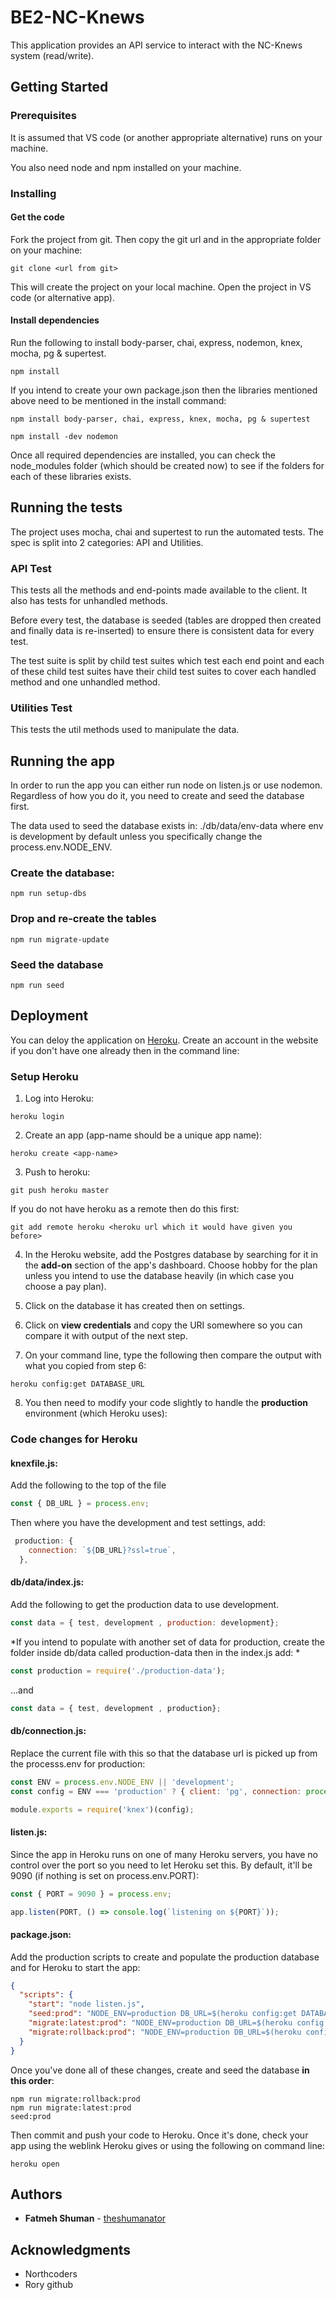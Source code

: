 # BE2-NC-Knews

This application provides an API service to interact with the NC-Knews system (read/write). 

## Getting Started

### Prerequisites

It is assumed that VS code (or another appropriate alternative) runs on your machine. 

You also need node and npm installed on your machine.

### Installing

#### Get the code

Fork the project from git. Then copy the git url and in the appropriate folder on your machine:

```
git clone <url from git>
```
This will create the project on your local machine. Open the project in VS code (or alternative app).

#### Install dependencies

Run the following to install body-parser, chai, express, nodemon, knex, mocha, pg & supertest. 

```
npm install 
```

If you intend to create your own package.json then the libraries mentioned above need to be mentioned in the install command:

```
npm install body-parser, chai, express, knex, mocha, pg & supertest

npm install -dev nodemon
```
Once all required dependencies are installed, you can check the node_modules folder (which should be created now) to see if the folders for each of these libraries exists.

## Running the tests

The project uses mocha, chai and supertest to run the automated tests. The spec is split into 2 categories: API and Utilities.

### API Test

This tests all the methods and end-points made available to the client. It also has tests for unhandled methods. 

Before every test, the database is seeded (tables are dropped then created and finally data is re-inserted) to ensure there is consistent data for every test.

The test suite is split by child test suites which test each end point and each of these child test suites have their child test suites to cover each handled method and one unhandled method. 

### Utilities Test

This tests the util methods used to manipulate the data.

## Running the app

In order to run the app you can either run node on listen.js or use nodemon. Regardless of how you do it, you need to create and seed the database first. 

The data used to seed the database exists in: ./db/data/env-data where env is development by default unless you specifically change the process.env.NODE_ENV.

### Create the database:

```
npm run setup-dbs
```
### Drop and re-create the tables

```
npm run migrate-update
```
### Seed the database

```
npm run seed
```

## Deployment

You can deloy the application on [Heroku](http://heroku.com). Create an account in the website if you don't have one already then in the command line:

### Setup Heroku

1. Log into Heroku:
```
heroku login
```

2. Create an app (app-name should be a unique app name):
```
heroku create <app-name>
```

3. Push to heroku:
```
git push heroku master
```
If you do not have heroku as a remote then do this first:
```
git add remote heroku <heroku url which it would have given you before>
```

4. In the Heroku website, add the Postgres database by searching for it in the **add-on** section of the app's dashboard. Choose hobby for the plan unless you intend to use the database heavily (in which case you choose a pay plan).

5. Click on the database it has created then on settings.

6. Click on **view credentials** and copy the URI somewhere so you can compare it with output of the next step.

7. On your command line, type the following then compare the output with what you copied from step 6:
```
heroku config:get DATABASE_URL
```

8. You then need to modify your code slightly to handle the **production** environment (which Heroku uses):

### Code changes for Heroku

#### knexfile.js:

Add the following to the top of the file

```js
const { DB_URL } = process.env;
````

Then where you have the development and test settings, add:

```js
 production: {
    connection: `${DB_URL}?ssl=true`,
  },
```

#### db/data/index.js:

Add the following to get the production data to use development. 

```js
const data = { test, development , production: development};
```
*If you intend to populate with another set of data for production, create the folder inside db/data called production-data then in the index.js add: *
```js
const production = require('./production-data');
```
...and
```js
const data = { test, development , production};
```


#### db/connection.js:

Replace the current file with this so that the database url is picked up from the processs.env for production:

```js
const ENV = process.env.NODE_ENV || 'development';
const config = ENV === 'production' ? { client: 'pg', connection: process.env.DATABASE_URL } : require('../knexfile');

module.exports = require('knex')(config);

```

#### listen.js:
Since the app in Heroku runs on one of many Heroku servers, you have no control over the port so you need to let Heroku set this. By default, it'll be 9090 (if nothing is set on process.env.PORT):

```js
const { PORT = 9090 } = process.env;

app.listen(PORT, () => console.log(`listening on ${PORT}`));

```

#### package.json:
Add the production scripts to create and populate the production database and for Heroku to start the app:

```json
{
  "scripts": {
    "start": "node listen.js",
    "seed:prod": "NODE_ENV=production DB_URL=$(heroku config:get DATABASE_URL) knex seed:run",
    "migrate:latest:prod": "NODE_ENV=production DB_URL=$(heroku config:get DATABASE_URL) knex migrate:latest",
    "migrate:rollback:prod": "NODE_ENV=production DB_URL=$(heroku config:get DATABASE_URL) knex migrate:rollback",
  }
}
```

Once you've done all of these changes, create and seed the database **in this order**:

```
npm run migrate:rollback:prod
npm run migrate:latest:prod
seed:prod
```

Then commit and push your code to Heroku. Once it's done, check your app using the weblink Heroku gives or using the following on command line:

```
heroku open
```

## Authors

* **Fatmeh Shuman** - [theshumanator](https://github.com/theshumanator)


## Acknowledgments

* Northcoders
* Rory github